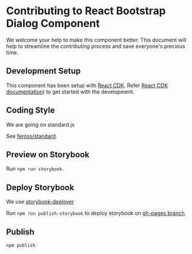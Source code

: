 # Contributing to React Bootstrap Dialog Component

We welcome your help to make this component better. This document will help to streamline the contributing process and save everyone's precious time.

## Development Setup

This component has been setup with [React CDK](https://github.com/kadirahq/react-cdk). Refer [React CDK documentation](https://github.com/kadirahq/react-cdk)) to get started with the development.

## Coding Style

We are going on standard.js

See [feross/standard](https://github.com/feross/standard).

## Preview on Storybook

Run `npm run storybook`.

## Deploy Storybook

We use [storybook-deployer](https://github.com/kadirahq/storybook-deployer)

Run `npm run publish-storybook` to deploy storybook on [gh-pages branch](https://pages.github.com/).

## Publish

```sh
npm publish
```
